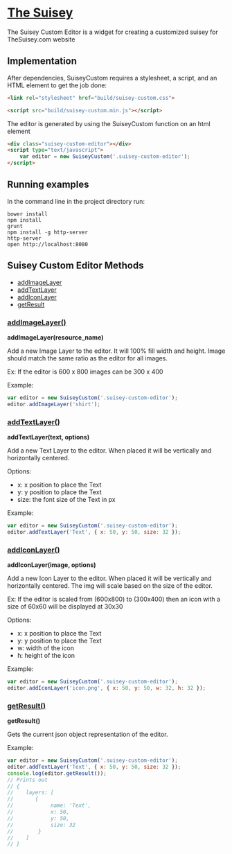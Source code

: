 # [The Suisey](https://github.com/ghoofman/thesuisey)

The Suisey Custom Editor is a widget for creating a customized suisey for TheSuisey.com website

## Implementation

After dependencies, SuiseyCustom requires a stylesheet, a script, and an HTML element to get the job done:

```html
<link rel="stylesheet" href="build/suisey-custom.css">

<script src="build/suisey-custom.min.js"></script>
```

The editor is generated by using the SuiseyCustom function on an html element

```html
<div class="suisey-custom-editor"></div>
<script type="text/javascript">
    var editor = new SuiseyCustom('.suisey-custom-editor');
</script>
```

## Running examples

In the command line in the project directory run:

```text
bower install
npm install
grunt
npm install -g http-server
http-server
open http://localhost:8080
```

## Suisey Custom Editor Methods

- [addImageLayer](#addimagelayer)
- [addTextLayer](#addtextlayer)
- [addIconLayer](#addiconlayer)
- [getResult](#getresult)

### [addImageLayer()](#addimagelayer)

**addImageLayer(resource_name)**

Add a new Image Layer to the editor. It will 100% fill width and height. Image should match the same ratio as the editor for all images.

Ex: If the editor is 600 x 800 images can be 300 x 400

Example:

```js
var editor = new SuiseyCustom('.suisey-custom-editor');
editor.addImageLayer('shirt');
```

### [addTextLayer()](addtextlayer)

**addTextLayer(text, options)**

Add a new Text Layer to the editor. When placed it will be vertically and horizontally centered.

Options:

- x: x position to place the Text
- y: y position to place the Text
- size: the font size of the Text in px

Example:

```js
var editor = new SuiseyCustom('.suisey-custom-editor');
editor.addTextLayer('Text', { x: 50, y: 50, size: 32 });
```

### [addIconLayer()](#addiconlayer)

**addIconLayer(image, options)**

Add a new Icon Layer to the editor. When placed it will be vertically and horizontally centered. The img will scale based on the size of the editor.

Ex: If the editor is scaled from (600x800) to (300x400) then an icon with a size of 60x60 will be displayed at 30x30

Options:

- x: x position to place the Text
- y: y position to place the Text
- w: width of the icon
- h: height of the icon

Example:

```js
var editor = new SuiseyCustom('.suisey-custom-editor');
editor.addIconLayer('icon.png', { x: 50, y: 50, w: 32, h: 32 });
```

### [getResult()](#getresult)

**getResult()**

Gets the current json object representation of the editor.

Example:

```js
var editor = new SuiseyCustom('.suisey-custom-editor');
editor.addTextLayer('Text', { x: 50, y: 50, size: 32 });
console.log(editor.getResult());
// Prints out
// {
//    layers: [
//       {
//            name: 'Text',
//            x: 50,
//            y: 50,
//            size: 32
//        }
//    ]
// }
```
